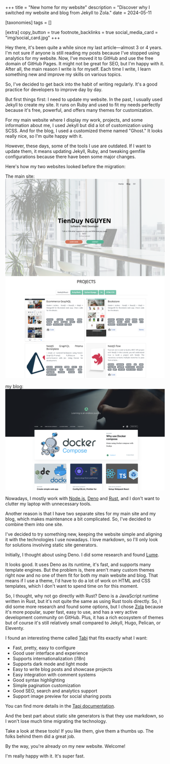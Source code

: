 +++
title = "New home for my website"
description = "Discover why I switched my website and blog from Jekyll to Zola."
date = 2024-05-11

[taxonomies]
tags = []

[extra]
copy_button = true
footnote_backlinks = true
social_media_card = "img/social_card.jpg"
+++

Hey there, it's been quite a while since my last article—almost 3 or 4 years. I'm not sure if anyone is still reading my posts because I've stopped using analytics for my website. Now, I've moved it to GitHub and use the free domain of GitHub Pages. It might not be great for SEO, but I'm happy with it. After all, the main reason I write is for myself. Each time I write, I learn something new and improve my skills on various topics.

So, I've decided to get back into the habit of writing regularly. It's a good practice for developers to improve day by day.

But first things first: I need to update my website. In the past, I usually used Jekyll to create my site. It runs on Ruby and used to fit my needs perfectly because it's free, powerful, and offers many themes for customization.

For my main website where I display my work, projects, and some information about me, I used Jekyll but did a lot of customization using SCSS. And for the blog, I used a customized theme named "Ghost." It looks really nice, so I'm quite happy with it.

However, these days, some of the tools I use are outdated. If I want to update them, it means updating Jekyll, Ruby, and tweaking gemfile configurations because there have been some major changes.

Here's how my two websites looked before the migration:

The main site: 
<img src="img/old_home.png" alt="old home" loading="lazy">
<img src="img/old_home2.png" alt="old home" loading="lazy">

my blog:
<img src="img/old_blog.png" alt="old blog" loading="lazy" width="670">

Nowadays, I mostly work with [Node.js](https://nodejs.org/en), [Deno](https://deno.com/) and [Rust](https://www.rust-lang.org/), and I don't want to clutter my laptop with unnecessary tools.

Another reason is that I have two separate sites for my main site and my blog, which makes maintenance a bit complicated. So, I've decided to combine them into one site.

I've decided to try something new, keeping the website simple and aligning it with the technologies I use nowadays. I love markdown, so I'll only look for solutions involving static site generators.

Initially, I thought about using Deno. I did some research and found [Lume](https://lume.land/).

It looks good. It uses Deno as its runtime, it's fast, and supports many template engines. But the problem is, there aren't many custom themes right now and no one of them fit for both my main website and blog. That means if I use a theme, I'd have to do a lot of work on HTML and CSS templates, which I don't want to spend time on for this moment.

So, I thought, why not go directly with Rust? Deno is a JavaScript runtime written in Rust, but it's not quite the same as using Rust tools directly. So, I did some more research and found some options, but I chose [Zola](https://github.com/getzola/zola) because it's more popular, super fast, easy to use, and has a very active development community on GitHub. Plus, it has a rich ecosystem of themes but of course it's still relatively small compared to Jekyll, Hugo, Pelican, or Eleventy.

I found an interesting theme called [Tabi](https://www.getzola.org/themes/tabi/) that fits exactly what I want:

- Fast, pretty, easy to configure
- Good user interface and experience
- Supports internationalization (i18n)
- Supports dark mode and light mode
- Easy to write blog posts and showcase projects
- Easy integration with comment systems
- Good syntax highlighting
- Simple pagination customization
- Good SEO, search and analytics support
- Support image preview for social sharing posts


You can find more details in the [Tapi documentation](https://github.com/welpo/tabi).

And the best part about static site generators is that they use markdown, so I won't lose much time migrating the technology.

Take a look at these tools! If you like them, give them a thumbs up. The folks behind them did a great job.

By the way, you're already on my new website. Welcome!

I'm really happy with it. It's super fast.
